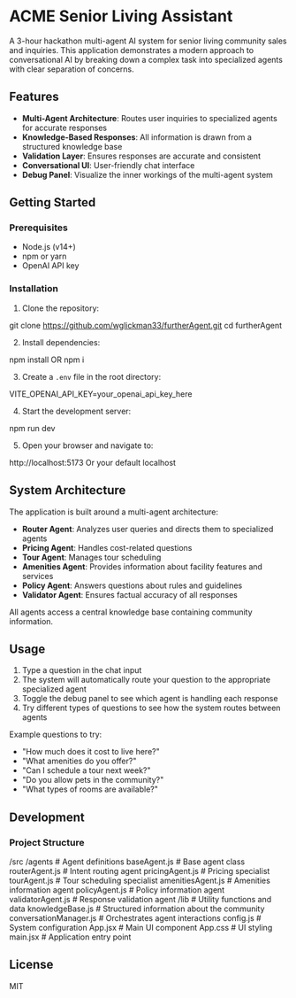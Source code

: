 # ACME Senior Living Assistant

A 3-hour hackathon multi-agent AI system for senior living community sales and inquiries.
This application demonstrates a modern approach to conversational AI by breaking down a complex task into specialized agents with clear separation of concerns.

## Features

- **Multi-Agent Architecture**: Routes user inquiries to specialized agents for accurate responses
- **Knowledge-Based Responses**: All information is drawn from a structured knowledge base
- **Validation Layer**: Ensures responses are accurate and consistent
- **Conversational UI**: User-friendly chat interface
- **Debug Panel**: Visualize the inner workings of the multi-agent system

## Getting Started

### Prerequisites

- Node.js (v14+)
- npm or yarn
- OpenAI API key

### Installation

1. Clone the repository:

git clone https://github.com/wglickman33/furtherAgent.git
cd furtherAgent

2. Install dependencies:

npm install OR npm i

3. Create a `.env` file in the root directory:

VITE_OPENAI_API_KEY=your_openai_api_key_here

4. Start the development server:

npm run dev

5. Open your browser and navigate to:

http://localhost:5173
Or your default localhost

## System Architecture

The application is built around a multi-agent architecture:

- **Router Agent**: Analyzes user queries and directs them to specialized agents
- **Pricing Agent**: Handles cost-related questions
- **Tour Agent**: Manages tour scheduling
- **Amenities Agent**: Provides information about facility features and services
- **Policy Agent**: Answers questions about rules and guidelines
- **Validator Agent**: Ensures factual accuracy of all responses

All agents access a central knowledge base containing community information.

## Usage

1. Type a question in the chat input
2. The system will automatically route your question to the appropriate specialized agent
3. Toggle the debug panel to see which agent is handling each response
4. Try different types of questions to see how the system routes between agents

Example questions to try:

- "How much does it cost to live here?"
- "What amenities do you offer?"
- "Can I schedule a tour next week?"
- "Do you allow pets in the community?"
- "What types of rooms are available?"

## Development

### Project Structure

/src
/agents # Agent definitions
baseAgent.js # Base agent class
routerAgent.js # Intent routing agent
pricingAgent.js # Pricing specialist
tourAgent.js # Tour scheduling specialist
amenitiesAgent.js # Amenities information agent
policyAgent.js # Policy information agent
validatorAgent.js # Response validation agent
/lib # Utility functions and data
knowledgeBase.js # Structured information about the community
conversationManager.js # Orchestrates agent interactions
config.js # System configuration
App.jsx # Main UI component
App.css # UI styling
main.jsx # Application entry point

## License

MIT

